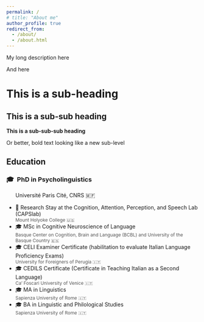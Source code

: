 ```yaml
---
permalink: /
# title: "About me"
author_profile: true
redirect_from: 
  - /about/
  - /about.html
---
```


My long description here

And here

This is a sub-heading
=====

This is a sub-sub heading
------

**This is a sub-sub-sub heading**

Or better, bold text looking like a new sub-level

<!-- Reseach interests
------
<ul class="fa-ul">
  <li>
    <span class="fa-li">📖</span>
    Prosody
  </li>
  <li>
    <span class="fa-li">📖</span>
    Sentence Processing
  </li>
  <li>
    <span class="fa-li">📖</span>
    First and Second Language Acquisition
  </li>
  <li>
    <span class="fa-li">📖</span>
    Multilingualism 
  </li>
  <li>
    <span class="fa-li">📖</span>
    Psycholinguistics and Cognitive Neuroscience of Language
    # , Usage-Based Approaches to linguistic issues
  </li>
  <li>
    <span class="fa-li">📖</span>
    Open Science, Data Analysis, and Data Visualization
  </li>
</ul> -->

<!-- Prosody, Speech Processing, Sentence Processing, Language Acquisition and Multilingualism 
Psycholinguistics and Cognitive Neuroscience of Language, Usage-Based Approaches to linguistic issues
Open Science, Data Analysis, and Data Visualization -->

<!-- Prosody
Sentence processing
First and second language acquisition
Multilingualism 
Psycholinguistics and cognitive neuroscience of language  -->

Education
------

<div><article class="archive__item" itemscope itemtype="http://schema.org/CreativeWork">
<h3 class="archive__item-title" itemprop="headline">
  <span style="margin-right: 0.5em;">🎓</span>PhD in Psycholinguistics</h3>
    <p class="page__meta"><span style="margin-left: 1.7em;">
      Université Paris Cité, CNRS 🇲🇫</p>
</article>
</div>
  
  <ul class="fa-ul">
  <li>
    <span class="fa-li">📍</span>
      Research Stay at the Cognition, Attention, Perception, and Speech Lab (CAPSlab)<br>
      <span style="display:block; font-size:0.85em; color:#555;">
      Mount Holyoke College 🇺🇸
      </span>   
  </li>
  <li>
    <span class="fa-li">🎓</span>
      MSc in Cognitive Neuroscience of Language<br>
      <span style="display:block; font-size:0.85em; color:#555;">
      Basque Center on Cognition, Brain and Language (BCBL) and University of the Basque Country󠁥 🇪🇸
      </span>
  </li>
  <li>
    <span class="fa-li">🎓</span>
      CELI Examiner Certificate (habilitation to evaluate Italian Language Proficiency Exams)<br>
      <span style="display:block; font-size:0.85em; color:#555;">
      University for Foreigners of Perugia 🇮🇹
      </span>
  </li>
  <li>
    <span class="fa-li">🎓</span>
      CEDILS Certificate (Certificate in Teaching Italian as a Second Language)<br>
      <span style="display:block; font-size:0.85em; color:#555;">
      Ca’ Foscari University of Venice 🇮🇹
      </span>
  </li>
  <li>
    <span class="fa-li">🎓</span>
      MA in Linguistics<br>
      <span style="display:block; font-size:0.85em; color:#555;">
      Sapienza University of Rome 🇮🇹
      </span>
  </li>
  <li>
    <span class="fa-li">🎓</span>
      BA in Linguistic and Philological Studies<br>
      <span style="display:block; font-size:0.85em; color:#555;">
      Sapienza University of Rome 🇮🇹
      </span>
  </li>
</ul>

<!-- # News -->
